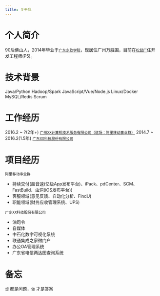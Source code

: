```yaml
---
title: 关于我
---
```




# 个人简介
90后佛山人，2014年毕业于[`广东东软学院`](http://www.nuit.edu.cn/)，现居住广州万胜围，目前在[`松鼠厂`](http://www.uc.cn/)任开发工程师(P5)。



# 技术背景
Java/Python
Hadoop/Spark
JavaScript/Vue/Node.js
Linux/Docker
MySQL/Redis
Scrum



# 工作经历
2016.2 ~ ?(2年+)         [`广州XX计算机技术服务有限公司（驻场：阿里移动事业群）`](http://www.toceansoft.com/)
2014.7 ~ 2016.2(1.5年)   [`广东XX科技股份有限公司`](http://www.gdcattsoft.com/)



# 项目经历
`阿里移动事业群`
- 持续交付(超音速(亿级App发布平台)、iPack、pdCenter、SCM、FastBuild、虫洞(iOS发布平台))
- 客服领域(意见反馈、自动化分析、FindU)
- 职能领域(财务应收管理系统、UPS)

`广东XX科技股份有限公司`
- 油司令
- 自媒体
- 中石化数字可视化系统
- 联通集成之家微门户
- 办公OA管理系统
- 广东省电信两达图查询系统



# 备忘
`想` 都是问题，`做` 才是答案

